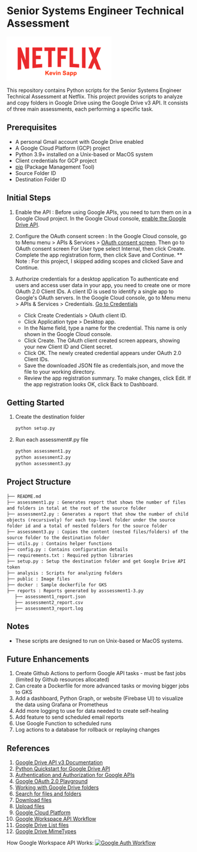 # Senior Systems Engineer Technical Assessment
![Netflix](./public/Netflix_logo.png)

This repository contains Python scripts for the Senior Systems Engineer Technical Assessment at Netflix. This project provides scripts to analyze and copy folders in Google Drive using the Google Drive v3 API. It consists of three main assessments, each performing a specific task.

## Prerequisites

- A personal Gmail account with Google Drive enabled
- A Google Cloud Platform (GCP) project
- Python 3.9+ installed on a Unix-based or MacOS system
- Client credentials for GCP project
- [pip](https://pypi.python.org/pypi/pip) (Package Management Tool)
- Source Folder ID
- Destination Folder ID

## Initial Steps
1) Enable the API : Before using Google APIs, you need to turn them on in a Google Cloud project. In the Google Cloud console, [enable the Google Drive API](https://console.cloud.google.com/flows/enableapi?apiid=drive.googleapis.com).
2) Configure the OAuth consent screen : In the Google Cloud console, go to Menu menu > APIs & Services > [OAuth consent screen](https://console.cloud.google.com/apis/credentials/consent). Then go to OAuth consent screen
   For User type select Internal, then click Create.
   Complete the app registration form, then click Save and Continue.
   ** Note : For this project, I skipped adding scopes and clicked Save and Continue.
3) Authorize credentials for a desktop application
   To authenticate end users and access user data in your app, you need to create one or more OAuth 2.0 Client IDs. A client ID is used to identify a single app to Google's OAuth servers.
   In the Google Cloud console, go to Menu menu > APIs & Services > Credentials.
   [Go to Credentials](https://console.cloud.google.com/apis/credentials)

   - Click Create Credentials > OAuth client ID.
   - Click Application type > Desktop app.
   - In the Name field, type a name for the credential. This name is only shown in the Google Cloud console.
   - Click Create. The OAuth client created screen appears, showing your new Client ID and Client secret.
   - Click OK. The newly created credential appears under OAuth 2.0 Client IDs.
   - Save the downloaded JSON file as credentials.json, and move the file to your working directory.
   - Review the app registration summary. To make changes, click Edit. If the app registration looks OK, click Back to Dashboard.

## Getting Started
1) Create the destination folder 

   ```python
   python setup.py

2) Run each assessment#.py file

   ```python
   python assessment1.py
   python assessment2.py
   python assessment3.py

## Project Structure

```
├── README.md
├── assessment1.py : Generates report that shows the number of files and folders in total at the root of the source folder
├── assessment2.py : Generates a report that show the number of child objects (recursively) for each top-level folder under the source folder id and a total of nested folders for the source folder
├── assessment3.py : Copies the content (nested files/folders) of the source folder to the destination folder
├── utils.py : Contains helper functions
├── config.py : Contains configuration details
├── requirements.txt : Required python libraries 
├── setup.py : Setup the destination folder and get Google Drive API token
├── analysis : Scripts for analyzing folders
├── public : Image files 
├── docker : Sample dockerfile for GKS
├── reports : Reports generated by asssessment1-3.py
   ├── assessment1_report.json
   ├── assessment2_report.csv
   ├── assessment3_report.log
```

## Notes

- These scripts are designed to run on Unix-based or MacOS systems.

## Future Enhancements
1) Create Github Actions to perform Google API tasks - must be fast jobs (limited by Github resources allocated)
2) Can create a Dockerfile for more advanced tasks or moving bigger jobs to GKS
3) Add a dashboard, Python Graph, or website (Firebase UI) to visualize the data using Grafana or Prometheus 
4) Add more logging to use for data needed to create self-healing
5) Add feature to send scheduled email reports
6) Use Google Function to scheduled runs
7) Log actions to a database for rollback or replaying changes

## References

1. [Google Drive API v3 Documentation](https://developers.google.com/drive/api/v3/about-sdk)
2. [Python Quickstart for Google Drive API](https://developers.google.com/drive/api/quickstart/python)
3. [Authentication and Authorization for Google APIs](https://developers.google.com/identity/protocols/oauth2)
4. [Google OAuth 2.0 Playground](https://developers.google.com/oauthplayground/)
5. [Working with Google Drive folders](https://developers.google.com/drive/api/v3/folder)
6. [Search for files and folders](https://developers.google.com/drive/api/v3/search-files)
7. [Download files](https://developers.google.com/drive/api/v3/manage-downloads)
8. [Upload files](https://developers.google.com/drive/api/v3/manage-uploads)
9. [Google Cloud Platform](https://cloud.google.com/)
10. [Google Workspace API Workflow](https://developers.google.com/workspace/guides/auth-overview)
11. [Google Drive List files](https://developers.google.com/drive/api/reference/rest/v3/files/list)
12. [Google Drive MimeTypes](https://developers.google.com/drive/api/guides/mime-types)



How Google Workspace API Works:
[![Google Auth Workflow](./public/google_auth_high_level.png)](https://developers.google.com/workspace/guides/auth-overview)